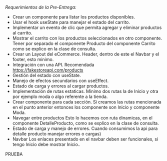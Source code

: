 *Requerimientos de la Pre-Entrega:*
- Crear un componente para listar los productos disponibles. 
- Usar el hook useState para manejar el estado del carrito. 
- Implementar un evento de clic que permita agregar y eliminar productos al carrito. 
- Mostrar el carrito con los productos seleccionados en otro componente. 
Tener por separado el componente Producto del componente Carrito como se explico en la clase de consulta. 
- Crear un Layout del eCommerce. 
Header, dentro de este el Navbar y el footer, esto minimo. 
- Integración con una API.
Recomendada https://fakestoreapi.com/products
- Gestión del estado con useState. 
- Manejo de efectos secundarios con useEffect. 
- Estado de carga y errores al cargar productos. 
- Implementación de rutas estaticas. 
Minimo dos rutas la de Inicio y otra por ejemplo moda o algo referente a la tienda.  
- Crear componente para cada sección. 
Si creamos las rutas mencionada en el punto anterior entonces los componente son Inicio y componente Moda.
- Navegar entre productos 
Esto lo hacemos con ruta dinamicas, en el componente DetalleProducto, como se explico en la clase de consulta. 
- Estado de carga y manejo de errores.
Cuando consumimos la api para detalle producto manejar errores o cargas) 
- Navbar 
Los enlaces presentado en el navbar deben ser funcionales, si tengo Inicio debe mostrar Inicio..

PRUEBA